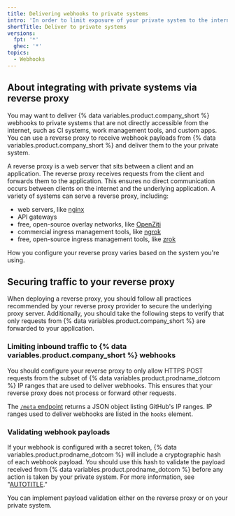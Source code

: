 ```yaml
---
title: Delivering webhooks to private systems
intro: 'In order to limit exposure of your private system to the internet, you can use a reverse proxy to forward webhooks from {% data variables.product.company_short %} to your private system.'
shortTitle: Deliver to private systems
versions:
  fpt: '*'
  ghec: '*'
topics:
  - Webhooks
---
```

## About integrating with private systems via reverse proxy

You may want to deliver {% data variables.product.company_short %} webhooks to private systems that are not directly accessible from the internet, such as CI systems, work management tools, and custom apps. You can use a reverse proxy to receive webhook payloads from {% data variables.product.company_short %} and deliver them to the your private system.

A reverse proxy is a web server that sits between a client and an application. The reverse proxy receives requests from the client and forwards them to the application. This ensures no direct communication occurs between clients on the internet and the underlying application. A variety of systems can serve a reverse proxy, including:

- web servers, like [nginx](https://docs.nginx.com/nginx/admin-guide/web-server/reverse-proxy/)
- API gateways
- free, open-source overlay networks, like [OpenZiti](https://openziti.io)
- commercial ingress management tools, like [ngrok](https://ngrok.com/partners/github)
- free, open-source ingress management tools, like [zrok](https://zrok.io)

How you configure your reverse proxy varies based on the system you're using.

## Securing traffic to your reverse proxy

When deploying a reverse proxy, you should follow all practices recommended by your reverse proxy provider to secure the underlying proxy server. Additionally, you should take the following steps to verify that only requests from {% data variables.product.company_short %} are forwarded to your application.

### Limiting inbound traffic to {% data variables.product.company_short %} webhooks

You should configure your reverse proxy to only allow HTTPS POST requests from the subset of {% data variables.product.prodname_dotcom %} IP ranges that are used to deliver webhooks. This ensures that your reverse proxy does not process or forward other requests.

The [`/meta` endpoint](/rest/meta#get-github-meta-information) returns a JSON object listing GitHub's IP ranges. IP ranges used to deliver webhooks are listed in the `hooks` element.

### Validating webhook payloads

If your webhook is configured with a secret token, {% data variables.product.prodname_dotcom %} will include a cryptographic hash of each webhook payload. You should use this hash to validate the payload received from {% data variables.product.prodname_dotcom %} before any action is taken by your private system. For more information, see "[AUTOTITLE](/webhooks-and-events/webhooks/securing-your-webhooks)."

You can implement payload validation either on the reverse proxy or on your private system.
